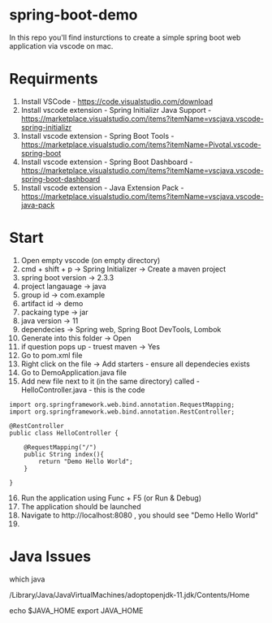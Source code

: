 # spring-boot-demo

In this repo you'll find insturctions to create a simple spring boot web application via vscode on mac.

# Requirments
1. Install VSCode - https://code.visualstudio.com/download
2. Install vscode extension - Spring Initializr Java Support - https://marketplace.visualstudio.com/items?itemName=vscjava.vscode-spring-initializr
3. Install vscode extension - Spring Boot Tools - https://marketplace.visualstudio.com/items?itemName=Pivotal.vscode-spring-boot
4. Install vscode extension - Spring Boot Dashboard - https://marketplace.visualstudio.com/items?itemName=vscjava.vscode-spring-boot-dashboard
5. Install vscode extension - Java Extension Pack - https://marketplace.visualstudio.com/items?itemName=vscjava.vscode-java-pack


# Start
1. Open empty vscode (on empty directory)
2. cmd + shift + p -> Spring Initializer -> Create a maven project
3. spring boot version -> 2.3.3
4. project langauage -> java
5. group id -> com.example
6. artifact id -> demo
7. packaing type -> jar
8. java version -> 11
9. dependecies -> Spring web, Spring Boot DevTools, Lombok
10. Generate into this folder -> Open
11. if question pops up - truest maven -> Yes
12. Go to pom.xml file
13. Right click on the file -> Add starters - ensure all dependecies exists
14. Go to DemoApplication.java file
15. Add new file next to it (in the same directory) called - HelloController.java - this is the code

```
import org.springframework.web.bind.annotation.RequestMapping;
import org.springframework.web.bind.annotation.RestController;

@RestController
public class HelloController {

    @RequestMapping("/")
    public String index(){
        return "Demo Hello World";
    }
    
}
```
16. Run the application using Func + F5 (or Run & Debug)
17. The application should be launched
18. Navigate to http://localhost:8080 , you should see "Demo Hello World"
19. 


# Java Issues

which java


/Library/Java/JavaVirtualMachines/adoptopenjdk-11.jdk/Contents/Home

echo $JAVA_HOME
export JAVA_HOME
